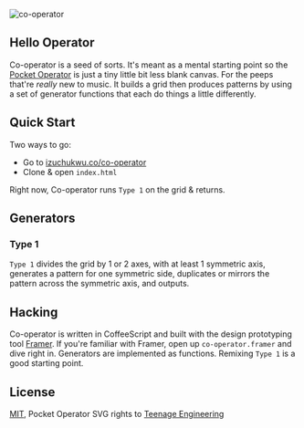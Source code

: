 ![co-operator](https://cdn.rawgit.com/izuchukwu/co-operator/master/co-operator-1.svg)

## Hello Operator

Co-operator is a seed of sorts. It's meant as a mental starting point so the [Pocket Operator](https://www.teenageengineering.com/products/po) is just a tiny little bit less blank canvas. For the peeps that're *really* new to music. It builds a grid then produces patterns by using a set of generator functions that each do things a little differently.

## Quick Start

Two ways to go:

- Go to [izuchukwu.co/co-operator](http://izuchukwu.co/co-operator)
- Clone & open `index.html`

Right now, Co-operator runs `Type 1` on the grid & returns.

## Generators

### Type 1

`Type 1` divides the grid by 1 or 2 axes, with at least 1 symmetric axis, generates a pattern for one symmetric side, duplicates or mirrors the pattern across the symmetric axis, and outputs.

## Hacking

Co-operator is written in CoffeeScript and built with the design prototyping tool [Framer](https://github.com/koenbok/Framer). If you're familiar with Framer, open up `co-operator.framer` and dive right in. Generators are implemented as functions. Remixing `Type 1` is a good starting point.

## License

[MIT](LICENSE), Pocket Operator SVG rights to [Teenage Engineering](https://www.teenageengineering.com)
